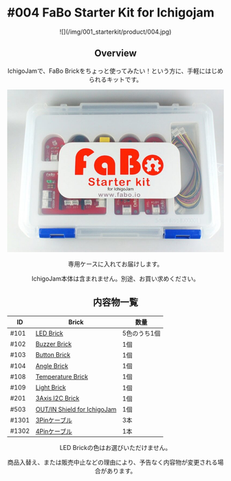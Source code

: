 # #004 FaBo Starter Kit for Ichigojam

<center>
![](/img/001_starterkit/product/004.jpg)
<!--COLORME-->

## Overview
IchigoJamで、FaBo Brickをちょっと使ってみたい！という方に、手軽にはじめられるキットです。

![](/img/001_starterkit/docs/004_doc.jpg)

専用ケースに入れてお届けします。

IchigoJam本体は含まれません。別途、お買い求めください。

## 内容物一覧

|ID|Brick|数量|
|--|--|--|
|#101|[LED Brick](http://fabo.io/101_A.html)|5色のうち1個|
|#102|[Buzzer Brick](http://fabo.io/102.html)|1個|
|#103|[Button Brick](http://fabo.io/103.html)|1個|
|#104|[Angle Brick](http://fabo.io/104.html)|1個|
|#108|[Temperature Brick](http://fabo.io/108.html)|1個|
|#109|[Light Brick](http://fabo.io/109.html)|1個|
|#201|[3Axis I2C Brick](http://fabo.io/201.html)|1個|
|#503|[OUT/IN Shield for IchigoJam](http://fabo.io/503.html)|1個|
|#1301|[3Pinケーブル](http://fabo.io/1301.html)|3本|
|#1302|[4Pinケーブル](http://fabo.io/1302.html)|1本|


LED Brickの色はお選びいただけません。

商品入替え、または販売中止などの理由により、予告なく内容物が変更される場合があります。

